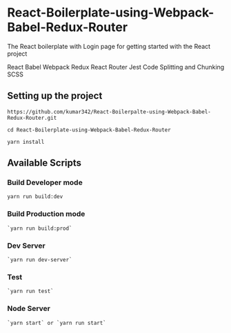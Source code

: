 # React-Boilerplate-using-Webpack-Babel-Redux-Router
The React boilerplate with Login page  for getting started with the React project

React
Babel
Webpack
Redux
React Router
Jest
Code Splitting and Chunking
SCSS

## Setting up the project

  `https://github.com/kumar342/React-Boilerpalte-using-Webpack-Babel-Redux-Router.git`
  
  `cd React-Boilerplate-using-Webpack-Babel-Redux-Router`
 
  `yarn install`
 
 ## Available Scripts
 
 ### Build Developer mode
 `yarn run build:dev`
 
 ### Build Production mode
    `yarn run build:prod`
    
 ### Dev Server
    `yarn run dev-server`
  
 ### Test
    `yarn run test`
 ### Node Server
    `yarn start` or `yarn run start`
